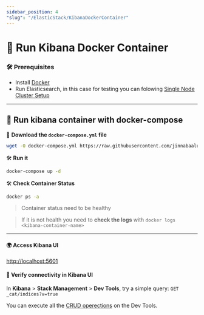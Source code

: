 ```yaml
---
sidebar_position: 4
"slug": "/ElasticStack/KibanaDockerContainer"
---
```

# 🐳 Run Kibana Docker Container
### 🛠️ Prerequisites

- Install [Docker](https://docs.docker.com/install/linux/docker-ce/ubuntu/) 
- Run Elasticsearch, in this case for testing you can folowing [Single Node Cluster Setup](./RunSingleNodeElasticsearchContainer.md)
---
##   🐳 Run kibana container with docker-compose

📄 **Download the `docker-compose.yml` file**
```bash
wget -O docker-compose.yml https://raw.githubusercontent.com/jinnabaalu/ELKOperations/refs/heads/main/kibana/docker-compose.yml
```
🛠️ **Run it**
```bash
docker-compose up -d
```
🛠️ **Check Container Status**
```bash
docker ps -a
```
> Container status need to be healthy

> If it is not health you need to **check the logs** with `docker logs <kibana-container-name>`
---
#### 🌍 Access Kibana UI

[http://localhost:5601](http://localhost:5601)

#### 🧪 Verify connectivity in Kibana UI

In **Kibana** > **Stack Management** > **Dev Tools**, try a simple query: `GET _cat/indices?v=true`

You can execute all the [CRUD operections](./ExecuteCRUDOperationOnElasticsearch.md) on the Dev Tools. 